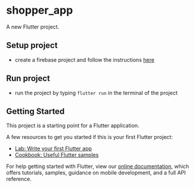 # shopper_app

A new Flutter project.

## Setup project

- create a firebase project and follow the instructions [here](https://firebase.flutter.dev/docs/manual-installation)

## Run project

- run the project by typing `flutter run` in the terminal of the project

## Getting Started

This project is a starting point for a Flutter application.

A few resources to get you started if this is your first Flutter project:

- [Lab: Write your first Flutter app](https://flutter.dev/docs/get-started/codelab)
- [Cookbook: Useful Flutter samples](https://flutter.dev/docs/cookbook)

For help getting started with Flutter, view our
[online documentation](https://flutter.dev/docs), which offers tutorials,
samples, guidance on mobile development, and a full API reference.
